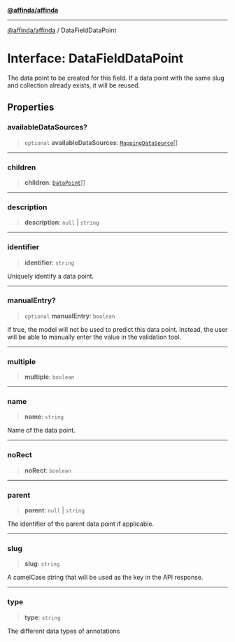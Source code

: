 [**@affinda/affinda**](../README.md)

***

[@affinda/affinda](../globals.md) / DataFieldDataPoint

# Interface: DataFieldDataPoint

The data point to be created for this field. If a data point with the same slug and collection already exists, it will be reused.

## Properties

### availableDataSources?

> `optional` **availableDataSources**: [`MappingDataSource`](MappingDataSource.md)[]

***

### children

> **children**: [`DataPoint`](DataPoint.md)[]

***

### description

> **description**: `null` \| `string`

***

### identifier

> **identifier**: `string`

Uniquely identify a data point.

***

### manualEntry?

> `optional` **manualEntry**: `boolean`

If true, the model will not be used to predict this data point. Instead, the user will be able to manually enter the value in the validation tool.

***

### multiple

> **multiple**: `boolean`

***

### name

> **name**: `string`

Name of the data point.

***

### noRect

> **noRect**: `boolean`

***

### parent

> **parent**: `null` \| `string`

The identifier of the parent data point if applicable.

***

### slug

> **slug**: `string`

A camelCase string that will be used as the key in the API response.

***

### type

> **type**: `string`

The different data types of annotations

